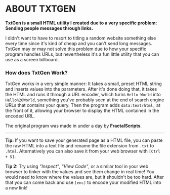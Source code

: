 # ABOUT TXTGEN

**TxtGen is a small HTML utility I created due to a very specific problem: Sending people messages through links.**

I didn't want to have to resort to titling a random website something else every time since it's kind of cheap and you can't send long messages.
TxtGen may or may not solve this problem due to how your specific program handles URLs, but nevertheless it's a fun little utility that you can use as a screen billboard.

### How does TxtGen Work?
TxtGen works in a very simple manner: It takes a small, preset HTML string and inserts values into the parameters. After it's done doing that, it takes the HTML and runs it through a URL encoder, which turns `Hello World` into `Hello%20World`, something you've probably seen at the end of search engine URLs that contains your query. Then the program adds `data:text/html,` at the front of it, allowing your browser to display the HTML contained in the encoded URL.

The original program was made in under a day by **FractalScripts**.

---

**Tip:** If you want to save your generated page as a HTML file, you can paste the raw HTML into a text file and rename the file extension from `.txt` to `.html`. Alternatively you can also save it from your web browser with `[Ctrl + S]`.

**Tip 2:** Try using _"Inspect"_, _"View Code"_, or a similar tool in your web browser to tinker with the values and see them change in real time! You would need to know where the values are, but it shouldn't be too hard. After that you can come back and use `[enc]` to encode your modified HTML into a new link!
